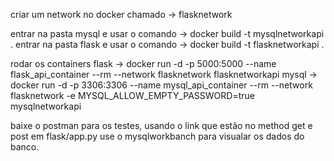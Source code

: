 criar um network no docker chamado -> flasknetwork 

entrar na pasta mysql e usar o comando ->  docker build -t mysqlnetworkapi .
entrar na pasta flask e usar o comando ->  docker build -t flasknetworkapi .

rodar os containers
flask -> docker run -d -p 5000:5000 --name flask_api_container --rm --network flasknetwork flasknetworkapi
mysql -> docker run -d -p 3306:3306 --name mysql_api_container --rm --network flasknetwork -e MYSQL_ALLOW_EMPTY_PASSWORD=true mysqlnetworkapi

baixe o postman para os testes, usando o link que estão no method get e post em flask/app.py
use o mysqlworkbanch para visualar os dados do banco. 
